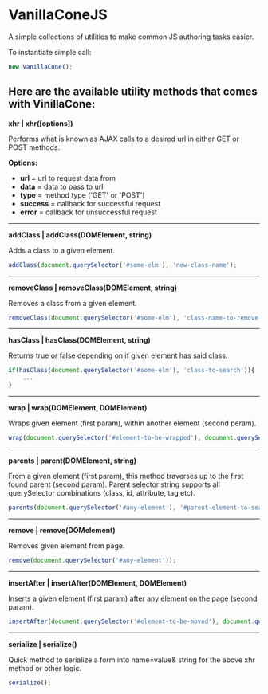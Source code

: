 # VanillaConeJS
A simple collections of utilities to make common JS authoring tasks easier.

To instantiate simple call:

```javascript
new VanillaCone();
```

## Here are the available utility methods that comes with VinillaCone:

**xhr | xhr([options])**

Performs what is known as AJAX calls to a desired url in either GET or POST methods.

**Options:**
* **url** = url to request data from
* **data** = data to pass to url
* **type** = method type ('GET' or 'POST')
* **success** = callback for successful request 
* **error** = callback for unsuccessful request

------

**addClass | addClass(DOMElement, string)**

Adds a class to a given element.

```javascript
addClass(document.querySelector('#some-elm'), 'new-class-name');
```

------

**removeClass | removeClass(DOMElement, string)**

Removes a class from a given element.

```javascript
removeClass(document.querySelector('#some-elm'), 'class-name-to-remove');
```

------

**hasClass | hasClass(DOMElement, string)**

Returns true or false depending on if given element has said class.

```javascript
if(hasClass(document.querySelector('#some-elm'), 'class-to-search')){
	...
}
```

------

**wrap | wrap(DOMElement, DOMElement)**

Wraps given element (first param), within another element (second peram).

```javascript
wrap(document.querySelector('#element-to-be-wrapped'), document.querySelector('#element-to-wrap-in'));
```

------

**parents | parent(DOMElement, string)**

From a given element (first param), this method traverses up to the first found parent (second param). 
Parent selector string supports all querySelector combinations (class, id, attribute, tag etc).

```javascript
parents(document.querySelector('#any-element'), '#parent-element-to-search-for');
```

------

**remove | remove(DOMelement)**

Removes given element from page.

```javascript
remove(document.querySelector('#any-element'));
```

------

**insertAfter | insertAfter(DOMElement, DOMElement)**

Inserts a given element (first param) after any element on the page (second param).

```javascript
insertAfter(document.querySelector('#element-to-be-moved'), document.querySelector('#element-we-insert-after'));
```

------

**serialize | serialize()**

Quick method to serialize a form into name=value& string for the above xhr method or other logic.

```javascript
serialize();
```

